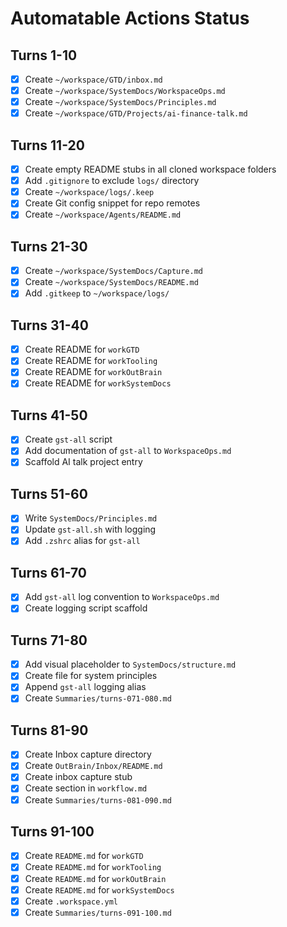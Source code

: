# Automatable Actions Status

## Turns 1-10
- [x] Create `~/workspace/GTD/inbox.md`
- [x] Create `~/workspace/SystemDocs/WorkspaceOps.md`
- [x] Create `~/workspace/SystemDocs/Principles.md`
- [x] Create `~/workspace/GTD/Projects/ai-finance-talk.md`

## Turns 11-20
- [x] Create empty README stubs in all cloned workspace folders
- [x] Add `.gitignore` to exclude `logs/` directory
- [x] Create `~/workspace/logs/.keep`
- [x] Create Git config snippet for repo remotes
- [x] Create `~/workspace/Agents/README.md`

## Turns 21-30
- [x] Create `~/workspace/SystemDocs/Capture.md`
- [x] Create `~/workspace/SystemDocs/README.md`
- [x] Add `.gitkeep` to `~/workspace/logs/`

## Turns 31-40
- [x] Create README for `workGTD`
- [x] Create README for `workTooling`
- [x] Create README for `workOutBrain`
- [x] Create README for `workSystemDocs`

## Turns 41-50
- [x] Create `gst-all` script
- [x] Add documentation of `gst-all` to `WorkspaceOps.md`
- [x] Scaffold AI talk project entry

## Turns 51-60
- [x] Write `SystemDocs/Principles.md`
- [x] Update `gst-all.sh` with logging
- [x] Add `.zshrc` alias for `gst-all`

## Turns 61-70
- [x] Add `gst-all` log convention to `WorkspaceOps.md`
- [x] Create logging script scaffold

## Turns 71-80
- [x] Add visual placeholder to `SystemDocs/structure.md`
- [x] Create file for system principles
- [x] Append `gst-all` logging alias
- [x] Create `Summaries/turns-071-080.md`

## Turns 81-90
- [x] Create Inbox capture directory
- [x] Create `OutBrain/Inbox/README.md`
- [x] Create inbox capture stub
- [x] Create section in `workflow.md`
- [x] Create `Summaries/turns-081-090.md`

## Turns 91-100
- [x] Create `README.md` for `workGTD`
- [x] Create `README.md` for `workTooling`
- [x] Create `README.md` for `workOutBrain`
- [x] Create `README.md` for `workSystemDocs`
- [x] Create `.workspace.yml`
- [x] Create `Summaries/turns-091-100.md` 